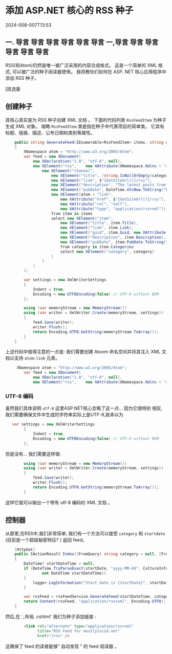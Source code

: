 # 添加 ASP.NET 核心的 RSS 种子

<!--category-- ASP.NET, RSS -->
<datetime class="hidden">2024-008-007T13:53</datetime>

## 一. 导言 导言 导言 导言 导言 导言 一,导言 导言 导言 导言 导言 导言

RSS(和Atom)仍然是唯一被广泛采用的内容合成格式。 这是一个简单的 XML 格式, 可以被广泛的种子阅读器使用。 我将教你们如何在 ASP. NET 核心应用程序中添加 RSS 种子。

[技选委

## 创建种子

其核心其实是为 RSS 种子创建 XML 文档 。
下面的代码列表 `RssFeedItem` 为种子生成 XML 对象。 缩略 `RssFeedItem` 类是指在种子中代表项目的简单类。 它具有标题、链接、描述、公布日期和类别等属性。

```csharp
    public string GenerateFeed(IEnumerable<RssFeedItem> items, string categoryName = "")
    {
        XNamespace atom = "http://www.w3.org/2005/Atom";
        var feed = new XDocument(
            new XDeclaration("1.0", "utf-8", null),
            new XElement("rss",    new XAttribute(XNamespace.Xmlns + "atom", atom.NamespaceName), new XAttribute("version", "2.0"),
                new XElement("channel",
                    new XElement("title", !string.IsNullOrEmpty(categoryName) ? $"mostlylucid.net for {categoryName}" : $"mostlylucid.net"),
                    new XElement("link", $"{GetSiteUrl()}/rss"),
                    new XElement("description", "The latest posts from mostlylucid.net"),
                    new XElement("pubDate", DateTime.UtcNow.ToString("R")),
                    new XElement(atom + "link", 
                        new XAttribute("href", $"{GetSiteUrl()}/rss"), 
                        new XAttribute("rel", "self"), 
                        new XAttribute("type", "application/rss+xml")),
                    from item in items
                    select new XElement("item",
                        new XElement("title", item.Title),
                        new XElement("link", item.Link),
                        new XElement("guid", item.Guid, new XAttribute("isPermaLink", "false")),
                        new XElement("description", item.Description),
                        new XElement("pubDate", item.PubDate.ToString("R")),
                        from category in item.Categories
                        select new XElement("category", category)
                    )
                )
            )
        );

        var settings = new XmlWriterSettings
        {
            Indent = true,
            Encoding = new UTF8Encoding(false) // UTF-8 without BOM
        };

        using (var memoryStream = new MemoryStream())
        using (var writer = XmlWriter.Create(memoryStream, settings))
        {
            feed.Save(writer);
            writer.Flush();
            return Encoding.UTF8.GetString(memoryStream.ToArray());
        }
    }
```

上述代码中值得注意的一点是:
我们需要创建 Atoom 命名空间并将其注入 XML 文档以支持 `atom:link` 元素。

```csharp
     XNamespace atom = "http://www.w3.org/2005/Atom";
        var feed = new XDocument(
            new XDeclaration("1.0", "utf-8", null),
            new XElement("rss",    new XAttribute(XNamespace.Xmlns + "atom", atom.NamespaceName), new XAttribute("version", "2.0"),
```

### UTF-8 编码

虽然我们具体说明 `utf-8` 这里ASP.NET核心忽略了这一点... 因为它很特别 相反,我们需要确保文件中生成的字符串实际上是UTF-8,我本以为

```csharp
   var settings = new XmlWriterSettings
        {
            Indent = true,
            Encoding = new UTF8Encoding(false) // UTF-8 without BOM
        };

```

但是没有... 我们需要这样做:

```csharp
        using (var memoryStream = new MemoryStream())
        using (var writer = XmlWriter.Create(memoryStream, settings))
        {
            feed.Save(writer);
            writer.Flush();
            return Encoding.UTF8.GetString(memoryStream.ToArray());
        }
```

这样它就可以输出一个带有 utf-8 编码的 XML 文档 。

## 控制器

从那里,在RSS中,我们非常简单, 我们有一个方法可以接受 `category` 和 `startdate` (目前是一个超级秘密特征? ) 返回 feed。

```csharp
    [HttpGet]
    public IActionResult Index([FromQuery] string category = null, [FromQuery] string startDate = null)
    {
        DateTime? startDateTime = null;
        if (DateTime.TryParseExact(startDate, "yyyy-MM-dd", CultureInfo.InvariantCulture, DateTimeStyles.None,
                out DateTime startDateTIme))
        {
            logger.LogInformation("Start date is {startDate}", startDate);
        }

        var rssFeed = rssFeedService.GenerateFeed(startDateTime, category);
        return Content(rssFeed, "application/rss+xml", Encoding.UTF8);
    }
```

然后,在 `_布局. cshtml' 我们为种子添加链接 :

```html
        <link rel="alternate" type="application/rss+xml"
              title="RSS Feed for mostlylucid.net"
              href="/rss" />
```

这确保了 feed 的读者能够“ 自动发现 ” 的 feed 阅读器 。